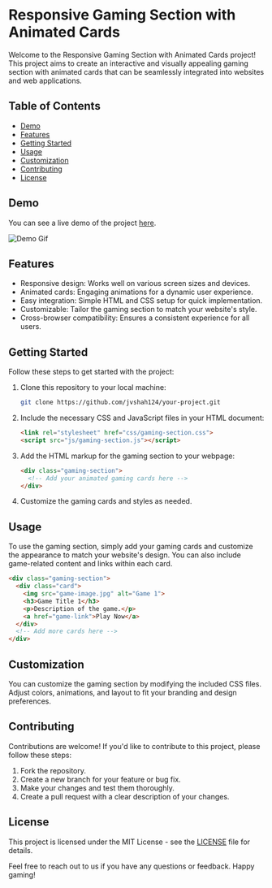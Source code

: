 
# Responsive Gaming Section with Animated Cards

Welcome to the Responsive Gaming Section with Animated Cards project! This project aims to create an interactive and visually appealing gaming section with animated cards that can be seamlessly integrated into websites and web applications.

## Table of Contents
- [Demo](#demo)
- [Features](#features)
- [Getting Started](#getting-started)
- [Usage](#usage)
- [Customization](#customization)
- [Contributing](#contributing)
- [License](#license)

## Demo

You can see a live demo of the project [here](link-to-demo).

![Demo Gif](demo.gif)

## Features

- Responsive design: Works well on various screen sizes and devices.
- Animated cards: Engaging animations for a dynamic user experience.
- Easy integration: Simple HTML and CSS setup for quick implementation.
- Customizable: Tailor the gaming section to match your website's style.
- Cross-browser compatibility: Ensures a consistent experience for all users.

## Getting Started

Follow these steps to get started with the project:

1. Clone this repository to your local machine:
   ```bash
   git clone https://github.com/jvshah124/your-project.git
   ```

2. Include the necessary CSS and JavaScript files in your HTML document:
   ```html
   <link rel="stylesheet" href="css/gaming-section.css">
   <script src="js/gaming-section.js"></script>
   ```

3. Add the HTML markup for the gaming section to your webpage:
   ```html
   <div class="gaming-section">
     <!-- Add your animated gaming cards here -->
   </div>
   ```

4. Customize the gaming cards and styles as needed.

## Usage

To use the gaming section, simply add your gaming cards and customize the appearance to match your website's design. You can also include game-related content and links within each card.

```html
<div class="gaming-section">
  <div class="card">
    <img src="game-image.jpg" alt="Game 1">
    <h3>Game Title 1</h3>
    <p>Description of the game.</p>
    <a href="game-link">Play Now</a>
  </div>
  <!-- Add more cards here -->
</div>
```

## Customization

You can customize the gaming section by modifying the included CSS files. Adjust colors, animations, and layout to fit your branding and design preferences.

## Contributing

Contributions are welcome! If you'd like to contribute to this project, please follow these steps:

1. Fork the repository.
2. Create a new branch for your feature or bug fix.
3. Make your changes and test them thoroughly.
4. Create a pull request with a clear description of your changes.

## License

This project is licensed under the MIT License - see the [LICENSE](LICENSE) file for details.

Feel free to reach out to us if you have any questions or feedback. Happy gaming!
```


